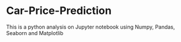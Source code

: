 # Car-Price-Prediction
This is a python analysis on Jupyter notebook using Numpy, Pandas, Seaborn and Matplotlib
